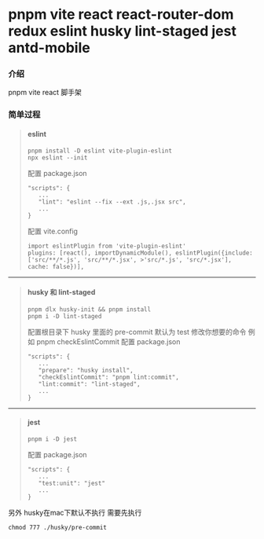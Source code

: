 # pnpm vite react react-router-dom redux eslint husky lint-staged jest antd-mobile

### 介绍
 pnpm vite react 脚手架


### 简单过程

> #### eslint
>
> ```
> pnpm install -D eslint vite-plugin-eslint
> npx eslint --init
> ```
>
> 配置 package.json
>
> ```
> "scripts": {
>    ...
>    "lint": "eslint --fix --ext .js,.jsx src",
>    ...
> }
> ```
>
> 配置 vite.config
>
> ```
> import eslintPlugin from 'vite-plugin-eslint'
> plugins: [react(), importDynamicModule(), eslintPlugin({include: ['src/**/*.js', 'src/**/*.jsx', >'src/*.js', 'src/*.jsx'], cache: false})],
> ```

---

> #### husky 和 lint-staged
>
> ```
> pnpm dlx husky-init && pnpm install
> pnpm i -D lint-staged
> ```
>
> 配置根目录下 husky 里面的 pre-commit 默认为 test 修改你想要的命令
> 例如 pnpm checkEslintCommit
> 配置 package.json
>
> ```
> "scripts": {
>    ...
>    "prepare": "husky install",
>    "checkEslintCommit": "pnpm lint:commit",
>    "lint:commit": "lint-staged",
>    ...
> }
> ```

---

> #### jest
>
> ```
> pnpm i -D jest
> ```
>
> 配置 package.json
>
> ```
> "scripts": {
>    ...
>    "test:unit": "jest"
>    ...
> }
> ```


另外 husky在mac下默认不执行 需要先执行
```
chmod 777 ./husky/pre-commit
```
